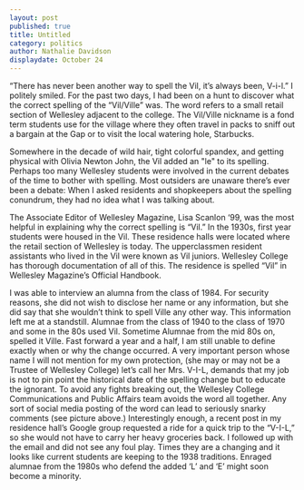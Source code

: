 ```yaml
---
layout: post
published: true
title: Untitled
category: politics
author: Nathalie Davidson
displaydate: October 24
---
```


“There has never been another way to spell the Vil, it’s always been, V-i-l.” I politely smiled. For the past two days, I had been on a hunt to discover what the correct spelling of the “Vil/Ville” was. The word refers to a small retail section of Wellesley adjacent to the college. The Vil/Ville nickname is a fond term students use for the village where they often travel in packs to sniff out a bargain at the Gap or to visit the local watering hole, Starbucks.  

Somewhere in the decade of wild hair, tight colorful spandex, and getting physical with Olivia Newton John, the Vil added an "le" to its spelling. Perhaps too many Wellesley students were involved in the current debates of the time to bother with spelling.  Most outsiders are unaware there’s ever been a debate: When I asked residents and shopkeepers about the spelling conundrum, they had no idea what I was talking about. 

The Associate Editor of Wellesley Magazine, Lisa Scanlon ‘99, was the most helpful in explaining why the correct spelling is “Vil.” In the 1930s, first year students were housed in the Vil. These residence halls were located where the retail section of Wellesley is today. The upperclassmen resident assistants who lived in the Vil were known as Vil juniors. Wellesley College has thorough documentation of all of this. The residence is spelled “Vil” in Wellesley Magazine’s Official Handbook. 

I was able to interview an alumna from the class of 1984. For security reasons, she did not wish to disclose her name or any information, but she did say that she wouldn’t think to spell Ville any other way.  This information left me at a standstill. Alumnae from the class of 1940 to the class of 1970 and some in the 80s used Vil. Sometime Alumnae from the mid 80s on, spelled it Ville. 
Fast forward a year and a half, I am still unable to define exactly when or why the change occurred. A very important person whose name I will not mention for my own protection, (she may or may not be a Trustee of Wellesley College) let’s call her Mrs. V-I-L, demands that my job is not to pin point the historical date of the spelling change but to educate the ignorant. To avoid any fights breaking out, the Wellesley College Communications and Public Affairs team avoids the word all together. Any sort of social media posting of the word can lead to seriously snarky comments (see picture above.) Interestingly enough, a recent post in my residence hall’s Google group requested a ride for a quick trip to the “V-I-L,” so she would not have to carry her heavy groceries back. I followed up with the email and did not see any foul play. Times they are a changing and it looks like current students are keeping to the 1938 traditions. Enraged alumnae from the 1980s who defend the added ‘L’ and ‘E’ might soon become a minority.